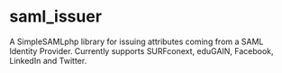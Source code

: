 # saml_issuer

A SimpleSAMLphp library for issuing attributes coming from a SAML Identity Provider. Currently supports SURFconext, eduGAIN, Facebook, LinkedIn and Twitter.
